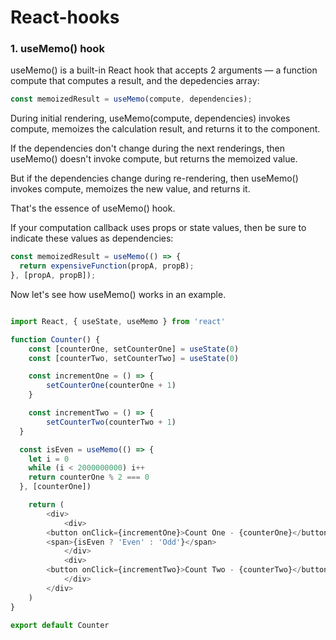 # React-hooks


### 1. useMemo() hook
useMemo() is a built-in React hook that accepts 2 arguments — a function compute that computes a result, and the depedencies array:
```javascript
const memoizedResult = useMemo(compute, dependencies);
```
During initial rendering, useMemo(compute, dependencies) invokes compute, memoizes the calculation result, and returns it to the component.

If the dependencies don't change during the next renderings, then useMemo() doesn't invoke compute, but returns the memoized value.

But if the dependencies change during re-rendering, then useMemo() invokes compute, memoizes the new value, and returns it.

That's the essence of useMemo() hook.

If your computation callback uses props or state values, then be sure to indicate these values as dependencies:

```javascript
const memoizedResult = useMemo(() => {
  return expensiveFunction(propA, propB);
}, [propA, propB]);
```
Now let's see how useMemo() works in an example.


```javascript

import React, { useState, useMemo } from 'react'

function Counter() {
	const [counterOne, setCounterOne] = useState(0)
	const [counterTwo, setCounterTwo] = useState(0)

	const incrementOne = () => {
		setCounterOne(counterOne + 1)
	}

	const incrementTwo = () => {
		setCounterTwo(counterTwo + 1)
  }

  const isEven = useMemo(() => {
    let i = 0
    while (i < 2000000000) i++
    return counterOne % 2 === 0
  }, [counterOne])

	return (
		<div>
			<div>
        <button onClick={incrementOne}>Count One - {counterOne}</button>
        <span>{isEven ? 'Even' : 'Odd'}</span>
			</div>
			<div>
        <button onClick={incrementTwo}>Count Two - {counterTwo}</button>
			</div>
		</div>
	)
}

export default Counter
```

